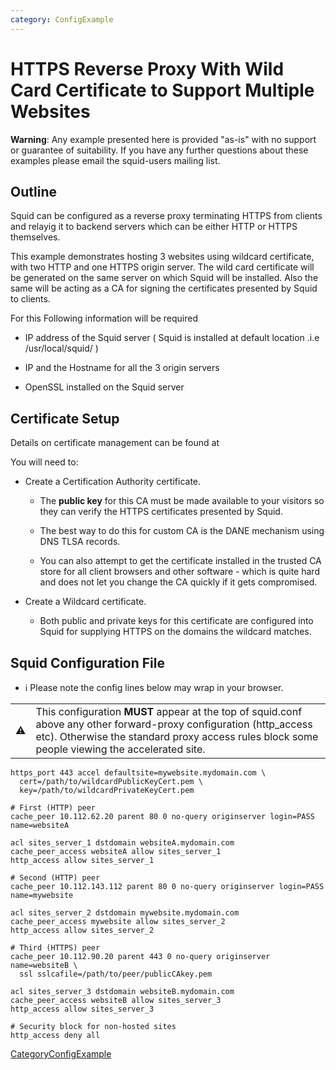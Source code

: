 ```yaml
---
category: ConfigExample
---
```

# HTTPS Reverse Proxy With Wild Card Certificate to Support Multiple Websites

**Warning**: Any example presented here is provided "as-is" with no
support or guarantee of suitability. If you have any further questions
about these examples please email the squid-users mailing list.

## Outline

Squid can be configured as a reverse proxy terminating HTTPS from
clients and relayig it to backend servers which can be either HTTP or
HTTPS themselves.

This example demonstrates hosting 3 websites using wildcard certificate,
with two HTTP and one HTTPS origin server. The wild card certificate
will be generated on the same server on which Squid will be installed.
Also the same will be acting as a CA for signing the certificates
presented by Squid to clients.

For this Following information will be required

  - IP address of the Squid server ( Squid is installed at default
    location .i.e /usr/local/squid/ )

  - IP and the Hostname for all the 3 origin servers

  - OpenSSL installed on the Squid server

## Certificate Setup

Details on certificate management can be found at
[](http://www.tldp.org/HOWTO/SSL-Certificates-HOWTO/c118.html)

You will need to:

  - Create a Certification Authority certificate.
    
      - The **public key** for this CA must be made available to your
        visitors so they can verify the HTTPS certificates presented by
        Squid.
    
      - The best way to do this for custom CA is the DANE mechanism
        using DNS TLSA records.
    
      - You can also attempt to get the certificate installed in the
        trusted CA store for all client browsers and other software -
        which is quite hard and does not let you change the CA quickly
        if it gets compromised.

  - Create a Wildcard certificate.
    
      - Both public and private keys for this certificate are configured
        into Squid for supplying HTTPS on the domains the wildcard
        matches.

## Squid Configuration File

  - ℹ️
    Please note the config lines below may wrap in your browser.

|                                                                      |                                                                                                                                                                                                                       |
| -------------------------------------------------------------------- | --------------------------------------------------------------------------------------------------------------------------------------------------------------------------------------------------------------------- |
| ⚠️ | This configuration **MUST** appear at the top of squid.conf above any other forward-proxy configuration (http\_access etc). Otherwise the standard proxy access rules block some people viewing the accelerated site. |

    https_port 443 accel defaultsite=mywebsite.mydomain.com \
      cert=/path/to/wildcardPublicKeyCert.pem \
      key=/path/to/wildcardPrivateKeyCert.pem
    
    # First (HTTP) peer
    cache_peer 10.112.62.20 parent 80 0 no-query originserver login=PASS name=websiteA
    
    acl sites_server_1 dstdomain websiteA.mydomain.com
    cache_peer_access websiteA allow sites_server_1
    http_access allow sites_server_1
    
    # Second (HTTP) peer
    cache_peer 10.112.143.112 parent 80 0 no-query originserver login=PASS name=mywebsite
    
    acl sites_server_2 dstdomain mywebsite.mydomain.com
    cache_peer_access mywebsite allow sites_server_2
    http_access allow sites_server_2
    
    # Third (HTTPS) peer
    cache_peer 10.112.90.20 parent 443 0 no-query originserver name=websiteB \
      ssl sslcafile=/path/to/peer/publicCAkey.pem
    
    acl sites_server_3 dstdomain websiteB.mydomain.com
    cache_peer_access websiteB allow sites_server_3
    http_access allow sites_server_3
    
    # Security block for non-hosted sites
    http_access deny all

[CategoryConfigExample](/CategoryConfigExample)
